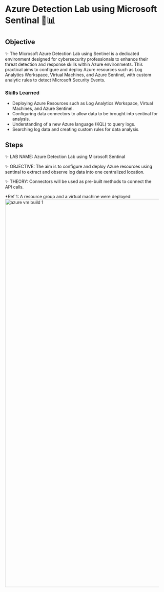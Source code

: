# Azure Detection Lab using Microsoft Sentinal 📜📊

## Objective
✨ The Microsoft Azure Detection Lab using Sentinel is a dedicated environment designed for cybersecurity professionals to enhance their threat detection and response skills within Azure environments. This practical aims to configure and deploy Azure resources such as Log Analytics Workspace, Virtual Machines, and Azure Sentinel, with custom analytic rules to detect Microsoft Security Events.


### Skills Learned

- Deploying Azure Resources such as Log Analytics Workspace, Virtual Machines, and Azure Sentinel.
- Configuring data connectors to allow data to be brought into sentinal for analysis.
- Understanding of a new Azure language (KQL) to query logs.
- Searching log data and creating custom rules for data analysis.


## Steps

✨ LAB NAME: Azure Detection Lab using Microsoft Sentinal

✨ OBJECTIVE: The aim is to configure and deploy Azure resources using sentinal to extract and observe log data into one centralized location.

✨ THEORY: Connectors will be used as pre-built methods to connect the API calls.




*Ref 1: A resource group and a virtual machine were deployed
<img width="1266" alt="azure vm build 1" src="https://github.com/nathanielreich2k/AzureSIEM/assets/155709615/e082cf0d-6926-4ca8-bbfc-fd4f189dcb65">

















































